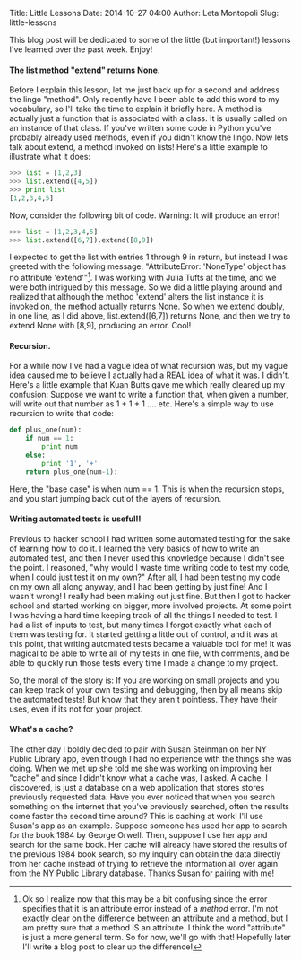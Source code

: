 Title: Little Lessons
Date: 2014-10-27 04:00
Author: Leta Montopoli
Slug: little-lessons

This blog post will be dedicated to some of the little (but important!)
lessons I've learned over the past week. Enjoy!

#### The list method "extend" returns None.

Before I explain this lesson, let me just back up for a second and
address the lingo "method". Only recently have I been able to add this word to my vocabulary, so
I'll take the time to explain it briefly here. A method is actually just a function that is associated
with a class. It is usually called on an instance of that class. If you've written some
code in Python you've probably already used methods, even if you didn't know the lingo. Now
lets talk about extend, a method invoked on lists! Here's a little example to illustrate what it does:

```python
>>> list = [1,2,3]
>>> list.extend([4,5])
>>> print list
[1,2,3,4,5]

```

Now, consider the following bit of code. Warning: It will produce an
error!

```python
>>> list = [1,2,3,4,5] 
>>> list.extend([6,7]).extend([8,9])

```

I expected to get the list with entries 1 through 9 in return, but
instead I was greeted with the following message: "AttributeError: 'NoneType' object has no
attribute 'extend'"[^1]. 
I was working with Julia Tufts at the time, and we were both intrigued by this
message. So we did a little playing around and realized that although the method 'extend' alters the list instance
it is invoked on, the method actually returns None. So when we extend doubly, in one line, as I did
above, list.extend([6,7]) returns None, and then we try to extend None with [8,9], producing an error. Cool!

#### Recursion.

For a while now I've had a vague idea of what recursion was, but my
vague idea caused me to believe I actually had a REAL idea of what it was. I didn't. Here's a little
example that Kuan Butts gave me which really cleared up my confusion: Suppose we want to write a
function that, when given a number, will write out that number as 1 + 1 + 1 .... etc. Here's a simple way to
use recursion to write that code:

```python
def plus_one(num):    
	if num == 1:        
		print num    
	else:
		print '1', '+'        
	return plus_one(num-1):

```

Here, the "base case" is when num == 1. This is when the recursion
stops, and you start jumping back out of the layers of recursion.

#### Writing automated tests is useful!!

Previous to hacker school I had written some automated testing for the
sake of learning how to do it. I learned the very basics of how to write an automated test,
and then I never used this knowledge because I didn't see the point. I reasoned, "why would I waste
time writing code to test my code, when I could just test it on my own?" After all, I
had been testing my code on my own all along anyway, and I had been getting by just fine! And I wasn't
wrong! I really had been making out just fine. But then I got to hacker school and started working on
bigger, more involved projects. At some point I was having a hard time keeping track of all the things I
needed to test. I had a list of inputs to test, but many times I forgot exactly what each of them was
testing for. It started getting a little out of control, and it was at this point, that writing automated tests
became a valuable tool for me! It was magical to be able to write all of my tests in one file, with
comments, and be able to quickly run those tests every time I made a change to my project.

So, the moral of the story is: If you are working on small projects and
you can keep track of your own testing and debugging, then by all means skip the automated tests! But know that they aren't
pointless. They have their uses, even if its not for your project.

#### What's a cache?

The other day I boldly decided to pair with Susan Steinman on her NY
Public Library app, even though I had no experience with the things she was doing. When we met up she told me she
was working on improving her "cache" and since I didn't know what a cache was, I asked. A cache, I discovered, is
just a database on a web application that stores stores previously requested data. Have you ever
noticed that when you search something on the internet that you've previously
searched, often the results come faster the second time around? This is caching at work! I'll use Susan's
app as an example. Suppose someone has used her app to search for the book 1984 by George
Orwell. Then, suppose I use her app and search for the same book. Her cache will already have
stored the results of the previous 1984 book search, so my inquiry can obtain the data directly from her cache instead of trying
to retrieve the information all over again from the NY Public Library database. Thanks Susan for
pairing with me!

[^1]: Ok so I realize now that this may be a bit confusing since the error
specifies that it is an attribute error instead of a *method* error. I'm not
exactly clear on the difference between an attribute and a method, but I am pretty sure that a
method IS an attribute. I think the word "attribute" is just a more general term. So for now, we'll
go with that! Hopefully later I'll write a blog post to clear up the difference!
